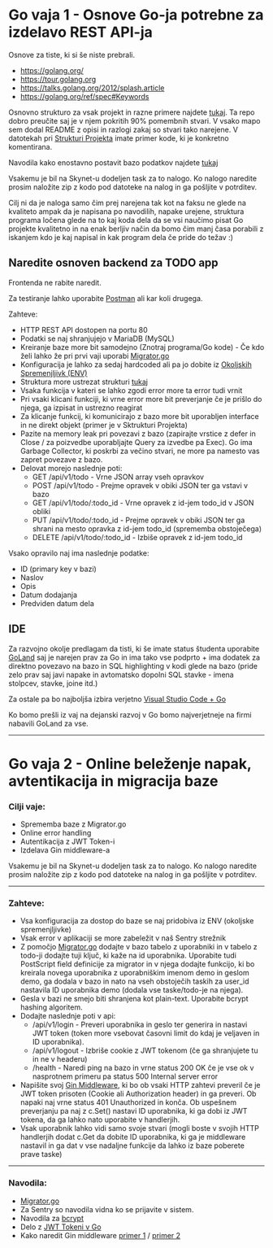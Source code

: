 # Go vaja 1 - Osnove Go-ja potrebne za izdelavo REST API-ja

Osnove za tiste, ki si še niste prebrali.
 - https://golang.org/
 - https://tour.golang.org
 - https://talks.golang.org/2012/splash.article
 - https://golang.org/ref/spec#Keywords
 
Osnovno strukturo za vsak projekt in razne primere najdete [tukaj](https://github.com/IT-Team-Global/GoBasics/tree/master). Ta repo dobro preučite saj je v njem pokritih 90% pomembnih stvari. V vsako mapo sem dodal 
README z opisi in razlogi zakaj so stvari tako narejene. V datotekah pri [Strukturi Projekta](https://github.com/IT-Team-Global/GoBasics/tree/master/StrukturaProjekta) imate primer kode, ki je konkretno komentirana.

Navodila kako enostavno postavit bazo podatkov najdete [tukaj](https://github.com/IT-Team-Global/GoVaje/blob/master/Docker.md)

Vsakemu je bil na Skynet-u dodeljen task za to nalogo. Ko nalogo naredite prosim naložite zip z kodo pod datoteke na nalog in ga pošljite v potrditev.

Cilj ni da je naloga samo čim prej narejena tak kot na faksu ne glede na kvaliteto ampak da je napisana po navodilih, napake urejene, struktura programa ločena glede na to kaj koda dela da se vsi naučimo pisat Go projekte kvalitetno in na enak berljiv način da bomo čim manj časa porabili z iskanjem kdo je kaj napisal in kak program dela če pride do težav :)

## Naredite osnoven backend za TODO app

Frontenda ne rabite naredit.

Za testiranje lahko uporabite [Postman](https://www.postman.com/) ali kar koli drugega.

Zahteve:
 - HTTP REST API dostopen na portu 80
 - Podatki se naj shranjujejo v MariaDB (MySQL)
 - Kreiranje baze more bit samodejno (Znotraj programa/Go kode) - Če kdo želi lahko že pri prvi vaji uporabi [Migrator.go](https://gitlab.com/i.t.tim/go/-/tree/master/Ostalo/MigracijeBaze)
 - Konfiguracija je lahko za sedaj hardcoded ali pa jo dobite iz [Okoljskih Spremenjljivk (ENV)](https://github.com/IT-Team-Global/GoBasics/tree/master/Ostalo/Env)
 - Struktura more ustrezat strukturi [tukaj](https://github.com/IT-Team-Global/GoBasics/tree/master/StrukturaProjekta)
 - Vsaka funkcija v kateri se lahko zgodi error more ta error tudi vrnit
 - Pri vsaki klicani funkciji, ki vrne error more bit preverjanje če je prišlo do njega, ga izpisat in ustrezno reagirat
 - Za klicanje funkcij, ki komunicirajo z bazo more bit uporabljen interface in ne direkt objekt (primer je v Sktrukturi Projekta)
 - Pazite na memory leak pri povezavi z bazo (zapirajte vrstice z defer in Close / za poizvedbe uporabljajte Query za izvedbe pa Exec). Go ima Garbage Collector, ki poskrbi za večino stvari, ne more pa namesto vas zapret povezave z bazo.
 - Delovat morejo naslednje poti:
   - GET /api/v1/todo - Vrne JSON array vseh opravkov
   - POST /api/v1/todo - Prejme opravek v obiki JSON ter ga vstavi v bazo
   - GET /api/v1/todo/:todo_id - Vrne opravek z id-jem todo_id v JSON obliki
   - PUT /api/v1/todo/:todo_id - Prejme opravek v obiki JSON ter ga shrani na mesto opravka z id-jem todo_id (sprememba obstoječega)
   - DELETE /api/v1/todo/:todo_id - Izbiše opravek z id-jem todo_id
 
Vsako opravilo naj ima naslednje podatke:
  - ID (primary key v bazi)
  - Naslov
  - Opis
  - Datum dodajanja
  - Predviden datum dela
  
## IDE

Za razvojno okolje predlagam da tisti, ki še imate status študenta uporabite [GoLand](https://www.jetbrains.com/go/) saj je narejen prav za Go in ima tako vse podprto + ima dodatek za direktno povezavo na bazo in SQL highlighting v kodi glede na bazo (pride zelo prav saj javi napake in avtomatsko dopolni SQL stavke - imena stolpcev, stavke, joine itd.)

Za ostale pa bo najboljša izbira verjetno [Visual Studio Code + Go](https://marketplace.visualstudio.com/items?itemName=ms-vscode.Go)

Ko bomo prešli iz vaj na dejanski razvoj v Go bomo najverjetneje na firmi nabavili GoLand za vse.
 

----


# Go vaja 2 - Online beleženje napak, avtentikacija in migracija baze

### Cilji vaje:
- Sprememba baze z Migrator.go
- Online error handling
- Autentikacija z JWT Token-i
- Izdelava Gin middleware-a

Vsakemu je bil na Skynet-u dodeljen task za to nalogo. Ko nalogo naredite prosim naložite zip z kodo pod datoteke na nalog in ga pošljite v potrditev.
 
---

### Zahteve:
- Vsa konfiguracija za dostop do baze se naj pridobiva iz ENV (okoljske spremenjljivke)
- Vsak error v aplikaciji se more zabeležit v naš Sentry strežnik
- Z pomočjo [Migrator.go](https://github.com/IT-Team-Global/GoBasics/tree/master/Ostalo/MigracijeBaze) dodajte v bazo tabelo z uporabniki in v tabelo z todo-ji dodajte tuji ključ, ki kaže na id uporabnika. Uporabite tudi PostScript field definicije za migrator
  in v njega dodajte funkcijo, ki bo kreirala novega uporabnika z uporabniškim imenom demo in geslom demo, ga dodala v bazo in nato na vseh obstoječih taskih za user_id nastavila ID uporabnika demo (dodala vse taske/todo-je na njega).
- Gesla v bazi ne smejo biti shranjena kot plain-text. Uporabite bcrypt hashing algoritem.
- Dodajte naslednje poti v api:
   - /api/v1/login - Preveri uporabnika in geslo ter generira in nastavi JWT token (token more vsebovat časovni limit do kdaj je veljaven in ID uporabnika).
   - /api/v1/logout - Izbriše cookie z JWT tokenom (če ga shranjujete tu in ne v headeru)
   - /health - Naredi ping na bazo in vrne status 200 OK če je vse ok v nasprotnem primeru pa status 500 Internal server error
- Napišite svoj [Gin Middleware](https://github.com/gin-gonic/gin#custom-middleware), ki bo ob vsaki HTTP zahtevi preveril če je JWT token prisoten (Cookie ali Authorization header) in ga preveri. Ob napaki naj vrne status 401 Unauthorized in konča.
  Ob uspešnem preverjanju pa naj z c.Set() nastavi ID uporabnika, ki ga dobi iz JWT tokena, da ga lahko nato uporabite v handlerjih.
- Vsak uporabnik lahko vidi samo svoje stvari (mogli boste v svojih HTTP handlerjih dodat c.Get da dobite ID uporabnika, ki ga je middleware nastavil in ga dat v vse nadaljne funkcije da lahko iz baze poberete prave taske)

 ---

### Navodila:
- [Migrator.go](https://github.com/IT-Team-Global/GoBasics/tree/master/Ostalo/MigracijeBaze)
- Za Sentry so navodila vidna ko se prijavite v sistem.
- Navodila za [bcrypt](https://gowebexamples.com/password-hashing/)
- Delo z [JWT Tokeni v Go](https://github.com/dgrijalva/jwt-go)
- Kako naredit Gin middleware [primer 1](https://github.com/gin-gonic/gin#custom-middleware) / [primer 2](https://github.com/IT-Team-Global/GoBasics/tree/master/Ostalo/GinMiddleware)
